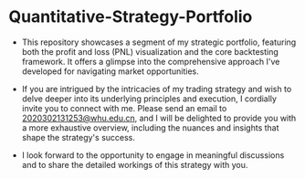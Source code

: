 # Quantitative-Strategy-Portfolio

- This repository showcases a segment of my strategic portfolio, featuring both the profit and loss (PNL) visualization and the core backtesting framework. It offers a glimpse into the comprehensive approach I've developed for navigating market opportunities.

- If you are intrigued by the intricacies of my trading strategy and wish to delve deeper into its underlying principles and execution, I cordially invite you to connect with me. Please send an email to 2020302131253@whu.edu.cn, and I will be delighted to provide you with a more exhaustive overview, including the nuances and insights that shape the strategy's success.

- I look forward to the opportunity to engage in meaningful discussions and to share the detailed workings of this strategy with you.


